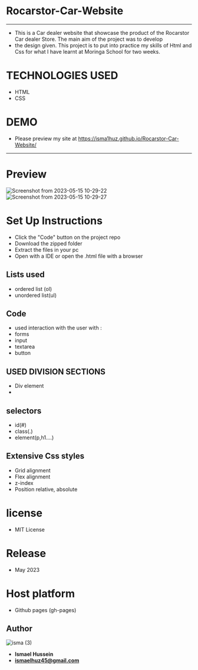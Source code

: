 # Rocarstor-Car-Website
---
- This is a Car dealer website that showcase the product of the Rocarstor Car dealer Store. The main aim of the project was to develop
- the design given. This project is to put into practice my skills of Html and Css for what I have learnt at Moringa School for two weeks.
# TECHNOLOGIES USED
- HTML
- CSS
# DEMO
- Please preview my site at https://isma1huz.github.io/Rocarstor-Car-Website/

________________________________________________________________________________________________________________________________________________________________

# Preview

![Screenshot from 2023-05-15 10-29-22](https://github.com/Isma1Huz/Rocarstor-Car-Website/assets/132744360/f1ae4828-625e-45a5-b316-bba30486c297)
![Screenshot from 2023-05-15 10-29-27](https://github.com/Isma1Huz/Rocarstor-Car-Website/assets/132744360/6952d1d2-9fab-4321-9634-ffea8b99c9ff)

# Set Up Instructions
 - Click the "Code" button on the project repo
 - Download the zipped folder
 - Extract the files in your pc 
 - Open with a IDE or open the .html file with a browser 
 
## Lists used

 - ordered list (ol) 
 - unordered list(ul)

## Code
- used interaction with the user with :
- forms 
- input 
- textarea
- button


## USED DIVISION SECTIONS 
- Div element
- 
## selectors 
    
 - id(#) 
 - class(.)
 - element(p,h1....)
## Extensive Css styles 
 - Grid alignment
 - Flex alignment 
 - z-index 
 - Position relative, absolute
# license
- MIT License
# Release 
- May 2023 

# Host platform 
- Github pages (gh-pages)
## Author
![isma (3)](https://github.com/Isma1Huz/Portfolio/assets/132744360/226c966f-524a-40a4-ad72-2c099d44a8b8)

- **Ismael Hussein**
- **ismaelhuz45@gmail.com**
